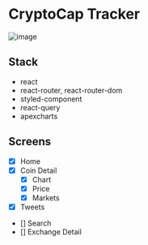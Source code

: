 # CryptoCap Tracker

![image](https://user-images.githubusercontent.com/30601503/142728387-d462dadc-9b1d-4351-ae64-7c2cb415ec66.png)

## Stack

- react
- react-router, react-router-dom
- styled-component
- react-query
- apexcharts

## Screens

- [x] Home
- [x] Coin Detail
  - [x] Chart
  - [x] Price
  - [x] Markets
- [x] Tweets
- [] Search
- [] Exchange Detail
